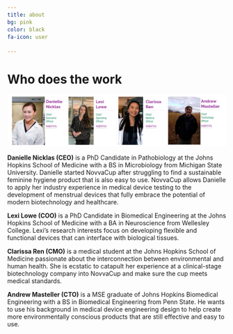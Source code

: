 ```yaml
---
title: about
bg: pink
color: black
fa-icon: user

---
```


# Who does the work

<img src="img/ProfilesTiledHorizontally.png">

**Danielle Nicklas (CEO)** is a PhD Candidate in Pathobiology at the Johns Hopkins School of Medicine with a BS in Microbiology from Michigan State University. Danielle started NovvaCup after struggling to find a sustainable feminine hygiene product that is also easy to use. NovvaCup allows Danielle to apply her industry experience in medical device testing to the development of menstrual devices that fully embrace the potential of modern biotechnology and healthcare.

**Lexi Lowe (COO)** is a PhD Candidate in Biomedical Engineering at the Johns Hopkins School of Medicine with a BA in Neuroscience from Wellesley College. Lexi’s research interests focus on developing flexible and functional devices that can interface with biological tissues.

**Clarissa Ren (CMO)** is a medical student at the Johns Hopkins School of Medicine passionate about the interconnection between environmental and human health. She is ecstatic to catapult her experience at a clinical-stage biotechnology company into NovvaCup and make sure the cup meets medical standards.

**Andrew Masteller (CTO)** is a MSE graduate of Johns Hopkins Biomedical Engineering with a BS in Biomedical Engineering from Penn State. He wants to use his background in medical device engineering design to help create more environmentally conscious products that are still effective and easy to use.
